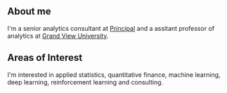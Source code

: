 ## About me
I'm a senior analytics consultant at [Principal](https://www.principal.com/) and a assitant professor of analytics at [Grand View University](https://www.grandview.edu/).

## Areas of Interest
I'm interested in applied statistics, quantitative finance, machine learning, deep learning, reinforcement learning and consulting. 


